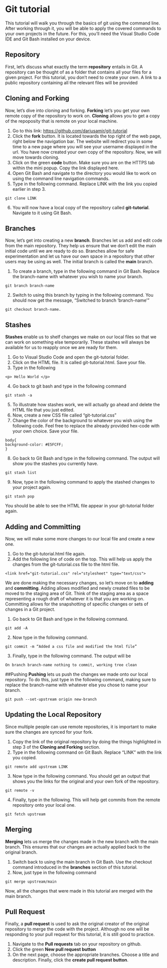 # Git tutorial

This tutorial will walk you through the basics of git using the command line. After working through it, you will be able to apply the covered commands to your own projects in the future. For this, you’ll need the Visual Studio Code IDE and Git Bash installed on your device. 

## Repository
First, let’s discuss what exactly the term **repository** entails in Git. A repository can be thought of as a folder that contains all your files for a given project. For this tutorial, you don’t need to create your own. A link to a public repository containing all the relevant files will be provided
## Cloning and Forking
Now, let’s dive into cloning and forking. **Forking** let’s you get your own remote copy of the repository to work on. **Cloning** allows you to get a copy of the repoposity that is remote on your local machine. 
1. Go to this link: https://github.com/dariusamir/git-tutorial
2. Click the **fork** button. It is located towards the top right of the web page, right below the navigation bar. The website will redirect you in some time to a new page where you will see your username displayed in the url. You have now created your own copy of the repository. Now, we will move towards cloning.
3. Click on the green **code** button. Make sure you are on the HTTPS tab within the mini popup. Copy the link displayed here.
4. Open Git Bash and navigate to the directory you would like to work on using the command line navigation commands.
5. Type in the following command. Replace LINK with the link you copied earlier in step 3.
```
git clone LINK
```
6. You will now have a local copy of the repository called **git-tutorial**. Navigate to it using Git Bash. 

## Branches
Now, let’s get into creating a new **branch**. Branches let us add and edit code from the main repository. They help us ensure that we don’t edit the main initial code until we are ready to do so. Branches allow for safe experimentation and let us have our own space in a repository that other users may be using as well. The initial branch is called the **main** branch.
1. To create a branch, type in the following command in Git Bash. Replace the branch-name with whatever you wish to name your branch. 
```
git branch branch-name
```
2. Switch to using this branch by typing in the following command. You should now get the message, “Switched to branch ‘branch-name’”
```
git checkout branch-name.
```

## Stashes
**Stashes** enable us to shelf changes we make on our local files so that we can work on something else temporarily. These stashes will always be available for us to reapply once we are ready for them.
1. Go to Visual Studio Code and open the git-tutorial folder. 
2. Click on the HTML file. It is called git-tutorial.html. Save your file.
3. Type in the following 
```
<p> Hello World </p>
```
4. Go back to git bash and type in the following command
```
git stash -a
```
5. To illustrate how stashes work, we will actually go ahead and delete the HTML file that you just edited.
6. Now, create a new CSS file called “git-tutorial.css”
7. Change the color of the background to whatever you wish using the following code. Feel free to replace the already provided hex-code with your own choice. Save your file.
```
body{ 
background-color: #E5FCFF;
}
```
8. Go back to Git Bash and type in the following command. The output will show you the stashes you currently have. 
```
git stash list
``` 
9. Now, type in the following command to apply the stashed changes to your project again.
```
git stash pop
```
You should be able to see the HTML file appear in your git-tutorial folder again. 

## Adding and Committing
Now, we will make some more changes to our local file and create a new one. 
1. Go to the git-tutorial.html file again.
2. Add the following line of code on the top. This will help us apply the changes from the git-tutorial.css file to the html file. 
```
<link href="git-tutorial.css" rel="stylesheet" type="text/css">
```
We are done making the necessary changes, so let’s move on to **adding** and **committing**. Adding allows modified and newly created files to be moved to the staging area of Git. Think of the staging area as a space representing a rough draft of whatever it is that you are working on. Committing allows for the snapshotting of specific changes or sets of changes in a Git project. 
1. Go back to Git Bash and type in the following command.
```
git add -A
```
2. Now type in the following command. 
```
git commit -m “Added a css file and modified the html file”
```
3. Finally, type in the following command. The output will be 
```
On branch branch-name nothing to commit, working tree clean
```


##Pushing
**Pushing** lets us push the changes we made onto our local repository. To do this, just type in the following command, making sure to replace the branch-name with whatever else you chose to name your branch. 
```
git push --set-upstream origin new-branch
```

## Updating the Local Repository
Since multiple people can use remote repositories, it is important to make sure the changes are synced for your fork. 
1. Copy the link of the original repository by doing the things highlighted in step 3 of the **Cloning and Forking** section. 
2. Type in the following command on Git Bash. Replace “LINK” with the link you copied.
```
git remote add upstream LINK
```
3. Now type in the following command. You should get an output that shows you the links for the original and your own fork of the repository.
```
git remote -v
```
4. Finally, type in the following. This will help get commits from the remote repository onto your local one. 
```
git fetch upstream
```

## Merging
**Merging** lets us merge the changes made in the new branch with the main branch. This ensures that our changes are actually applied back to the original branch. 
1. Switch back to using the main branch in Git Bash. Use the checkout command introduced in the **branches** section of this tutorial. 
2. Now, just type in the following command 
```
git merge upstream/main
```
Now, all the changes that were made in this tutorial are merged with the main branch. 

## Pull Request
Finally, a **pull request** is used to ask the original creator of the original repository to merge the code with the project. Although no one will be responding to your pull request for this tutorial, it is still good to practice. 
1. Navigate to the **Pull requests** tab on your repository on github. 
2. Click the green **New pull request button**
3. On the next page, choose the appropriate branches. Choose a title and description. Finally, click the **create pull request button**.
